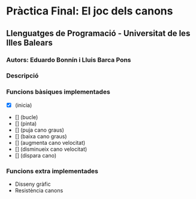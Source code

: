 # Pràctica Final: El joc dels canons

## Llenguatges de Programació - Universitat de les Illes Balears

### Autors: Eduardo Bonnín i Lluis Barca Pons

### Descripció

### Funcions bàsiques implementades

- [x] (inicia)
- [] (bucle)
- [] (pinta)
- [] (puja cano graus)
- [] (baixa cano graus)
- [] (augmenta cano velocitat)
- [] (disminueix cano velocitat)
- [] (dispara cano)

### Funcions extra implementades

- Disseny gràfic
- Resistència canons

